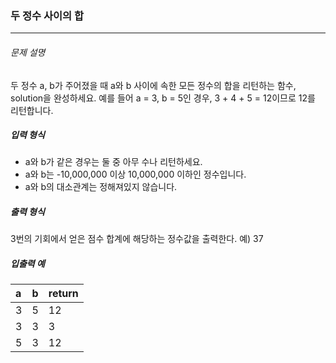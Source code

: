 ### 두 정수 사이의 합

***

###### 문제 설명

두 정수 a, b가 주어졌을 때 a와 b 사이에 속한 모든 정수의 합을 리턴하는 함수, solution을 완성하세요.
예를 들어 a = 3, b = 5인 경우, 3 + 4 + 5 = 12이므로 12를 리턴합니다.

##### 입력 형식
 
- a와 b가 같은 경우는 둘 중 아무 수나 리턴하세요.
- a와 b는 -10,000,000 이상 10,000,000 이하인 정수입니다.
- a와 b의 대소관계는 정해져있지 않습니다.

##### 출력 형식

3번의 기회에서 얻은 점수 합계에 해당하는 정수값을 출력한다.
예) 37

##### 입출력 예

| a	| b	| return |
| :-| :-| :----- |
| 3	| 5	| 12     |
| 3	| 3 |	3      |
| 5 | 3 |	12     |
